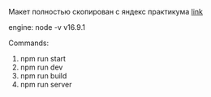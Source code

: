 Макет полностью скопирован с яндекс практикума [link](https://www.figma.com/file/8wOs28OU2F9fiAcGoGT5uk/maket-(yandex-copy)?node-id=0%3A1)

engine: node -v v16.9.1

Commands:
1) npm run start
2) npm run dev
3) npm run build
4) npm run server



